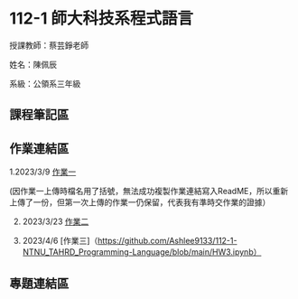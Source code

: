 # 112-1 師大科技系程式語言
授課教師：蔡芸錚老師 

姓名：陳佩辰 

系級：公領系三年級 


## 課程筆記區

## 作業連結區
1.2023/3/9 [作業一](https://github.com/Ashlee9133/112-1-NTNU_TAHRD_Programming-Language/blob/main/0309_Week3_Hw1.ipynb)


(因作業一上傳時檔名用了括號，無法成功複製作業連結寫入ReadME，所以重新上傳了一份，但第一次上傳的作業一仍保留，代表我有準時交作業的證據）


2. 2023/3/23 [作業二](https://github.com/Ashlee9133/112-1-NTNU_TAHRD_Programming-Language/blob/main/HW2.ipynb)

3. 2023/4/6 [作業三]（https://github.com/Ashlee9133/112-1-NTNU_TAHRD_Programming-Language/blob/main/HW3.ipynb）




## 專題連結區
